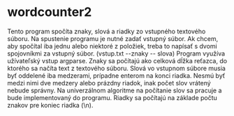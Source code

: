# wordcounter2
Tento program spočíta znaky, slová a riadky zo vstupného textového súboru.
Na spustenie programu je nutné zadať vstupný súbor.
Ak chcem, aby spočítal iba jednu alebo niektoré z položiek, treba to napísať s dvomi spojovníkmi za vstupný súbor. (vstup.txt --znaky -- slova)
Program využíva užívateľský vstup argparse.
Znaky sa počítajú ako celková dĺžka reťazca, do ktorého sa načíta text z textového súboru.
Slová vo vstupnom súbore musia byť oddelené iba medzerami, prípadne enterom na konci riadka. Nesmú byť medzi nimi dve medzery alebo prázdny riadok, inak počet slov vrátený nebude správny. Na univerzálnom algoritme na počítanie slov sa pracuje a bude implementovaný do programu.
Riadky sa počítajú na základe počtu znakov pre koniec riadka (\n).
